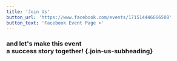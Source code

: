 ```yaml
---
title: 'Join Us'
button_url: 'https://www.facebook.com/events/171514446666508'
button_text: 'Facebook Event Page >'
---
```


### and let's make this event <br> a **success story** together! {.join-us-subheading}
